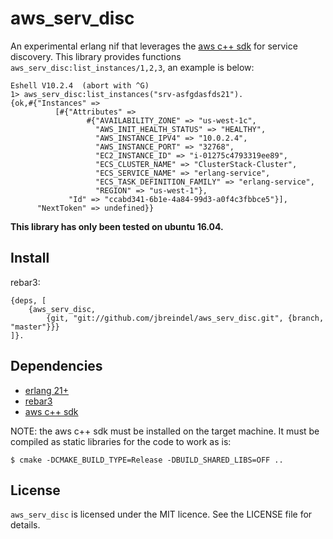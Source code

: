 aws_serv_disc
=====

An experimental erlang nif that leverages the [aws c++ sdk](https://aws.amazon.com/sdk-for-cpp/) for service discovery.
This library provides functions `aws_serv_disc:list_instances/1,2,3`, an example is below:

```
Eshell V10.2.4  (abort with ^G)
1> aws_serv_disc:list_instances("srv-asfgdasfds21").
{ok,#{"Instances" =>
          [#{"Attributes" =>
                 #{"AVAILABILITY_ZONE" => "us-west-1c",
                   "AWS_INIT_HEALTH_STATUS" => "HEALTHY",
                   "AWS_INSTANCE_IPV4" => "10.0.2.4",
                   "AWS_INSTANCE_PORT" => "32768",
                   "EC2_INSTANCE_ID" => "i-01275c4793319ee89",
                   "ECS_CLUSTER_NAME" => "ClusterStack-Cluster",
                   "ECS_SERVICE_NAME" => "erlang-service",
                   "ECS_TASK_DEFINITION_FAMILY" => "erlang-service",
                   "REGION" => "us-west-1"},
             "Id" => "ccabd341-6b1e-4a84-99d3-a0f4c3fbbce5"}],
      "NextToken" => undefined}}
```

**This library has only been tested on ubuntu 16.04.**

Install
-----

rebar3:
```
{deps, [
	{aws_serv_disc,
		{git, "git://github.com/jbreindel/aws_serv_disc.git", {branch, "master"}}}
]}.
```

Dependencies
-----

* [erlang 21+](http://www.erlang.org/)
* [rebar3](https://www.rebar3.org/)
* [aws c++ sdk](https://aws.amazon.com/sdk-for-cpp/)

NOTE: the aws c++ sdk must be installed on the target machine.
It must be compiled as static libraries for the code to work as is:

```
$ cmake -DCMAKE_BUILD_TYPE=Release -DBUILD_SHARED_LIBS=OFF ..
```

License
-----

`aws_serv_disc` is licensed under the MIT licence. See the LICENSE file for details.
